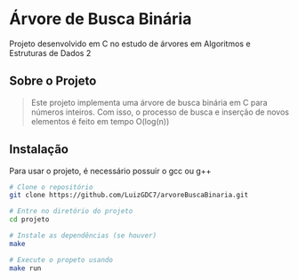 # Árvore de Busca Binária

Projeto desenvolvido em C no estudo de árvores em Algoritmos e Estruturas de Dados 2

## Sobre o Projeto

>Este projeto implementa uma árvore de busca binária em C para números inteiros. Com isso, o processo de busca e inserção de novos elementos é feito em tempo O(log(n))

## Instalação

Para usar o projeto, é necessário possuir o gcc ou g++

```bash
# Clone o repositório
git clone https://github.com/LuizGDC7/arvoreBuscaBinaria.git

# Entre no diretório do projeto
cd projeto

# Instale as dependências (se houver)
make

# Execute o propeto usando 
make run